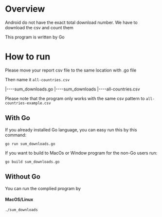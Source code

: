 # Overview

Android do not have the exact total download number. We have to download the csv and count them

This program is written by Go

# How to run

Please move your report csv file to the same location with .go file

Then name it `all-countries.csv`

|----sum_downloads.go
|----sum_downloads
|----all-countries.csv

Please note that the program only works with the same csv pattern to `all-countries-example.csv`

## With Go

If you already installed Go language, you can easy run this by this command:

```
go run sum_downloads.go
```

If you want to build to MacOs or Window program for the non-Go users run:

```
go build sum_downloads.go
```

## Without Go

You can run the complied program by

#### MacOS/Linux

```
./sum_downloads
```
